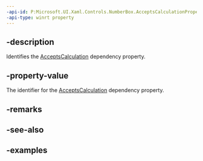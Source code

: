 ```yaml
---
-api-id: P:Microsoft.UI.Xaml.Controls.NumberBox.AcceptsCalculationProperty
-api-type: winrt property
---
```


## -description

Identifies the [AcceptsCalculation](numberbox_acceptscalculation.md) dependency property.

## -property-value

The identifier for the [AcceptsCalculation](numberbox_acceptscalculation.md) dependency property.

## -remarks

## -see-also

## -examples

